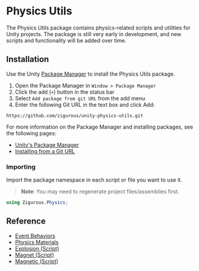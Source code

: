 # Physics Utils

The Physics Utils package contains physics-related scripts and utilities for Unity projects. The package is still very early in development, and new scripts and functionality will be added over time.

## Installation

Use the Unity [Package Manager](https://docs.unity3d.com/Manual/upm-ui.html) to install the Physics Utils package.

1. Open the Package Manager in `Window > Package Manager`
2. Click the add (`+`) button in the status bar
3. Select `Add package from git URL` from the add menu
4. Enter the following Git URL in the text box and click Add:

```http
https://github.com/zigurous/unity-physics-utils.git
```

For more information on the Package Manager and installing packages, see the following pages:

- [Unity's Package Manager](https://docs.unity3d.com/Manual/Packages.html)
- [Installing from a Git URL](https://docs.unity3d.com/Manual/upm-ui-giturl.html)

### Importing

Import the package namespace in each script or file you want to use it.

> **Note**: You may need to regenerate project files/assemblies first.

```csharp
using Zigurous.Physics;
```

## Reference

- [Event Behaviors](https://docs.zigurous.com/com.zigurous.physics/manual/events.html)
- [Physics Materials](https://docs.zigurous.com/com.zigurous.physics/manual/materials.html)
- [Explosion (Script)](https://docs.zigurous.com/com.zigurous.physics/api/Zigurous.Physics.Explosion.html)
- [Magnet (Script)](https://docs.zigurous.com/com.zigurous.physics/api/Zigurous.Physics.Magnet.html)
- [Magnetic (Script)](https://docs.zigurous.com/com.zigurous.physics/api/Zigurous.Physics.Magnetic.html)
